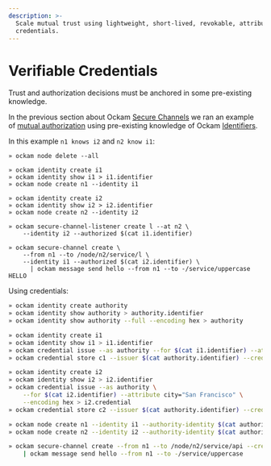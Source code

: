 ```yaml
---
description: >-
  Scale mutual trust using lightweight, short-lived, revokable, attribute-based
  credentials.
---
```


# Verifiable Credentials

Trust and authorization decisions must be anchored in some pre-existing knowledge.

In the previous section about Ockam [Secure Channels](secure-channels.md) we ran an example of [mutual authorization](secure-channels.md#mutual-authorization) using pre-existing knowledge of Ockam [Identifiers](identities.md#identifier).

In this example `n1 knows i2` and `n2 know i1`:

```
» ockam node delete --all

» ockam identity create i1
» ockam identity show i1 > i1.identifier
» ockam node create n1 --identity i1

» ockam identity create i2
» ockam identity show i2 > i2.identifier
» ockam node create n2 --identity i2

» ockam secure-channel-listener create l --at n2 \
    --identity i2 --authorized $(cat i1.identifier)

» ockam secure-channel create \
    --from n1 --to /node/n2/service/l \
    --identity i1 --authorized $(cat i2.identifier) \
      | ockam message send hello --from n1 --to -/service/uppercase
HELLO
```

Using credentials:

```sh
» ockam identity create authority
» ockam identity show authority > authority.identifier
» ockam identity show authority --full --encoding hex > authority

» ockam identity create i1 
» ockam identity show i1 > i1.identifier
» ockam credential issue --as authority --for $(cat i1.identifier) --attribute city="New York" --encoding hex > i1.credential
» ockam credential store c1 --issuer $(cat authority.identifier) --credential-path i1.credential

» ockam identity create i2
» ockam identity show i2 > i2.identifier
» ockam credential issue --as authority \
	--for $(cat i2.identifier) --attribute city="San Francisco" \
	--encoding hex > i2.credential
» ockam credential store c2 --issuer $(cat authority.identifier) --credential-path i2.credential

» ockam node create n1 --identity i1 --authority-identity $(cat authority)
» ockam node create n2 --identity i2 --authority-identity $(cat authority) --credential c2

» ockam secure-channel create --from n1 --to /node/n2/service/api --credential c1 \
    | ockam message send hello --from n1 --to -/service/uppercase
```
